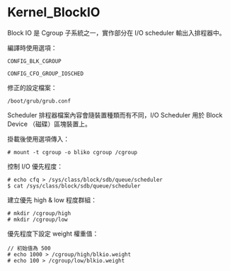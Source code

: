 # Kernel_BlockIO

Block IO 是 Cgroup 子系統之一，實作部分在 I/O scheduler 輸出入排程器中。

編譯時使用選項：

    CONFIG_BLK_CGROUP

    CONFIG_CFO_GROUP_IOSCHED

修正的設定檔案：

    /boot/grub/grub.conf
    
Scheduler 排程器檔案內容會隨裝置種類而有不同，I/O Scheduler 用於 Block Device （磁碟）區塊裝置上。

掛載後使用選項傳入：

    # mount -t cgroup -o bliko cgroup /cgroup
    
控制 I/O 優先程度：

    # echo cfq > /sys/class/block/sdb/queue/scheduler
    $ cat /sys/class/block/sdb/queue/scheduler
    
建立優先 high & low 程度群組：

    # mkdir /cgroup/high
    # mkdir /cgroup/low

優先程度下設定 weight 權重值：

    // 初始值為 500
    # echo 1000 > /cgroup/high/blkio.weight
    # echo 100 > /cgroup/low/blkio.weight
    
